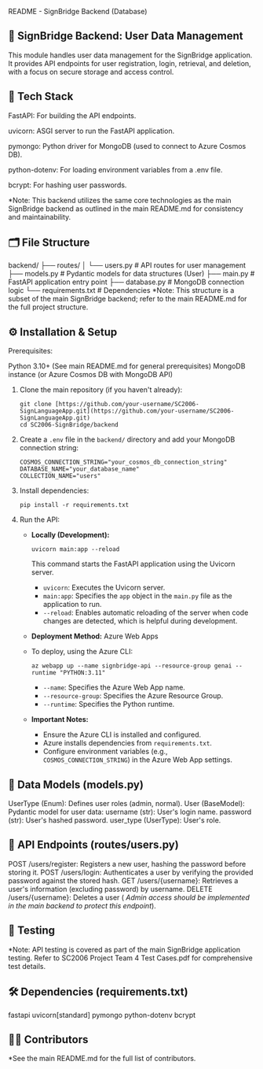 README - SignBridge Backend (Database)

## 📌 SignBridge Backend: User Data Management
This module handles user data management for the SignBridge application. It provides API endpoints for user registration, login, retrieval, and deletion, with a focus on secure storage and access control.

## 🧱 Tech Stack
FastAPI: For building the API endpoints.

uvicorn: ASGI server to run the FastAPI application.

pymongo: Python driver for MongoDB (used to connect to Azure Cosmos DB).

python-dotenv: For loading environment variables from a .env file.

bcrypt: For hashing user passwords.

*Note:  This backend utilizes the same core technologies as the main SignBridge backend as outlined in the main README.md for consistency and maintainability.

## 🗂️ File Structure
backend/
 ├── routes/
 │   └── users.py   # API routes for user management
 ├── models.py      # Pydantic models for data structures (User)
 ├── main.py        # FastAPI application entry point
 ├── database.py    # MongoDB connection logic
 └── requirements.txt # Dependencies
*Note: This structure is a subset of the main SignBridge backend; refer to the main README.md for the full project structure.

## ⚙️ Installation & Setup

Prerequisites:

Python 3.10+ (See main README.md for general prerequisites)
MongoDB instance (or Azure Cosmos DB with MongoDB API)

1.  Clone the main repository (if you haven't already):

    ```
    git clone [https://github.com/your-username/SC2006-SignLanguageApp.git](https://github.com/your-username/SC2006-SignLanguageApp.git)
    cd SC2006-SignBridge/backend
    ```

2.  Create a `.env` file in the `backend/` directory and add your MongoDB connection string:

    ```
    COSMOS_CONNECTION_STRING="your_cosmos_db_connection_string"
    DATABASE_NAME="your_database_name"
    COLLECTION_NAME="users"

    ```

3.  Install dependencies:

    ```
    pip install -r requirements.txt
    ```

4.  Run the API:

    * **Locally (Development):**

        ```
        uvicorn main:app --reload
        ```

        This command starts the FastAPI application using the Uvicorn server.
        * `uvicorn`:  Executes the Uvicorn server.
        * `main:app`:  Specifies the `app` object in the `main.py` file as the application to run.
        * `--reload`:  Enables automatic reloading of the server when code changes are detected, which is helpful during development.

    * **Deployment Method:** Azure Web Apps
    * To deploy, using the Azure CLI:

        ```
        az webapp up --name signbridge-api --resource-group genai --runtime "PYTHON:3.11"
        ```

        * `--name`: Specifies the Azure Web App name.
        * `--resource-group`: Specifies the Azure Resource Group.
        * `--runtime`: Specifies the Python runtime.
    * **Important Notes:**
        * Ensure the Azure CLI is installed and configured.
        * Azure installs dependencies from `requirements.txt`.
        * Configure environment variables (e.g., `COSMOS_CONNECTION_STRING`) in the Azure Web App settings.

## 💾 Data Models (models.py)
UserType (Enum): Defines user roles (admin, normal).
User (BaseModel): Pydantic model for user data:
username (str): User's login name.
password (str): User's hashed password.
user_type (UserType): User's role.

## 🚀 API Endpoints (routes/users.py)
POST /users/register: Registers a new user, hashing the password before storing it.
POST /users/login: Authenticates a user by verifying the provided password against the stored hash.
GET /users/{username}: Retrieves a user's information (excluding password) by username.
DELETE /users/{username}: Deletes a user ( *Admin access should be implemented in the main backend to protect this endpoint*).

## 🧪 Testing
*Note:  API testing is covered as part of the main SignBridge application testing. Refer to SC2006 Project Team 4 Test Cases.pdf for comprehensive test details.

## 🛠️ Dependencies (requirements.txt)
fastapi
uvicorn[standard]
pymongo
python-dotenv
bcrypt

## 👨‍💻 Contributors
*See the main README.md for the full list of contributors.